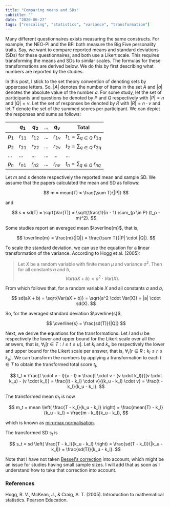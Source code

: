 ```yaml
---
title: "Comparing means and SDs"
subtitle: ""
date: "2020-06-27"
tags: ["rescaling", "statistics", "variance", "transformation"]
---
```


Many different questionnaires exists measuring the same constructs.
For example, the NEO-PI and the BFI both measure the Big Five personality traits.
Say, we want to compare reported means and standard deviations (SDs) for these questionnaires, and both use a Likert scale.
This requires transforming the means and SDs to similar scales.
The formulas for these transformations are derived below.
We do this by first describing what numbers are reported by the studies.

In this post, I stick to the set theory convention of denoting sets by uppercase letters.
So, $|A|$ denotes the number of items in the set $A$ and $|a|$ denotes the absolute value of the number $a$.
For some study, let the set of participants and questions be denoted by $P$ and $Q$ respectively with $|P| = n$ and $|Q| = v$.
Let the set of responses be denoted by $R$ with $|R| = n \cdot v$ and let $T$ denote the set of the summed scores per participant.
We can depict the responses and sums as follows:

| | $q_1$ | $q_2$ | ... | $q_v$ | Total
--- | --- | --- | --- | --- | ---
$p_1$ | $r_{11}$ | $r_{12}$ | ... | $r_{1v}$ | $t_1 = \sum_{q \in Q} \: r_{1q}$
$p_2$ | $r_{21}$ | $r_{22}$ | ... | $r_{2v}$ | $t_2 = \sum_{q \in Q} \: r_{2q}$
... | ... | ... | ... | ... | ...
$p_n$ | $r_{n1}$ | $r_{n2}$ | ... | $r_{nv}$ | $t_n = \sum_{q \in Q} \: r_{nq}$

Let $m$ and $s$ denote respectively the reported mean and sample SD.
We assume that the papers calculated the mean and SD as follows:

$$ m = mean(T) = \frac{\sum T}{|P|} $$

and

$$ s = sd(T) = \sqrt{Var(T)} = \sqrt{\frac{1}{n - 1} \sum_{p \in P} (t_p - m)^2}. $$

Some studies report an averaged mean $\overline{m}$, that is,

$$ \overline{m} = \frac{m}{|Q|} = \frac{\sum T}{|P| \cdot |Q|}. $$

To scale the standard deviation, we can use the equation for a linear transformation of the variance.
According to Hogg et al. (2005):

> Let $X$ be a random variable with finite mean $\mu$ and variance $\sigma^2$.
Then for all constants $a$ and $b$,
$$ Var(aX + b) = a^2 \cdot Var(X). $$

From which follows that, for a random variable $X$ and all constants $a$ and $b$,

$$ sd(aX + b) = \sqrt{Var(aX + b)} = \sqrt{a^2 \cdot Var(X)} = |a| \cdot sd(X). $$

So, for the averaged standard deviation $\overline{s}$,

$$ \overline{s} = \frac{sd(T)}{|Q|} $$

Next, we derive the equations for the transformations.
Let $l$ and $u$ be respectively the lower and upper bound for the Likert scale over all the answers, that is, $\forall_t [t \in T : l \leq t \leq u]$.
Let $k_l$ and $k_u$ be respectively the lower and upper bound for the Likert scale per answer, that is, $\forall_r [ r \in R : k_l \leq r \leq k_u]$.
We can transform the numbers by applying a transformation to each $t \in T$ to obtain the transformed total score $t_t$,

$$
t_t
  = \frac{t \cdot v - l}{u - l}
  = \frac{t \cdot v - (v \cdot k_l)}{(v \cdot k_u) - (v \cdot k_l)}
  = \frac{(t - k_l) \cdot v}{(k_u - k_l) \cdot v}
  = \frac{t - k_l}{k_u - k_l}.
$$

The transformed mean $m_t$ is now

$$
m_t
  = mean \left( \frac{T - k_l}{k_u - k_l} \right)
  = \frac{mean(T) - k_l}{k_u - k_l}
  = \frac{m - k_l}{k_u - k_l},
$$

which is known as [min-max normalisation](https://en.wikipedia.org/wiki/Feature_scaling).

The transformed SD $s_t$ is

$$
s_t
  = sd \left( \frac{T - k_l}{k_u - k_l} \right)
  = \frac{sd(T - k_l)}{|k_u - k_l|}
  = \frac{sd(T)}{k_u - k_l}.
$$

Note that I have not taken [Bessel's correction](https://en.wikipedia.org/wiki/Bessel%27s_correction) into account, which might be an issue for studies having small sample sizes.
I will add that as soon as I understand how to take that correction into account.

### References
Hogg, R. V., McKean, J., & Craig, A. T. (2005). Introduction to mathematical statistics. Pearson Education.
